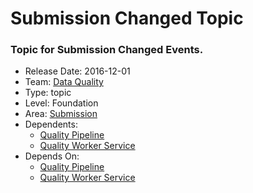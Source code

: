 # Submission Changed Topic
### Topic for Submission Changed Events.
* Release Date: 2016-12-01
* Team: [Data Quality](../teams/data-quality.md)
* Type: topic
* Level: Foundation
* Area: [Submission](../areas/submission.png)
* Dependents:
  * [Quality Pipeline](quality-pipeline.md)
  * [Quality Worker Service](quality-worker.md)
* Depends On:
  * [Quality Pipeline](quality-pipeline.md)
  * [Quality Worker Service](quality-worker.md)
